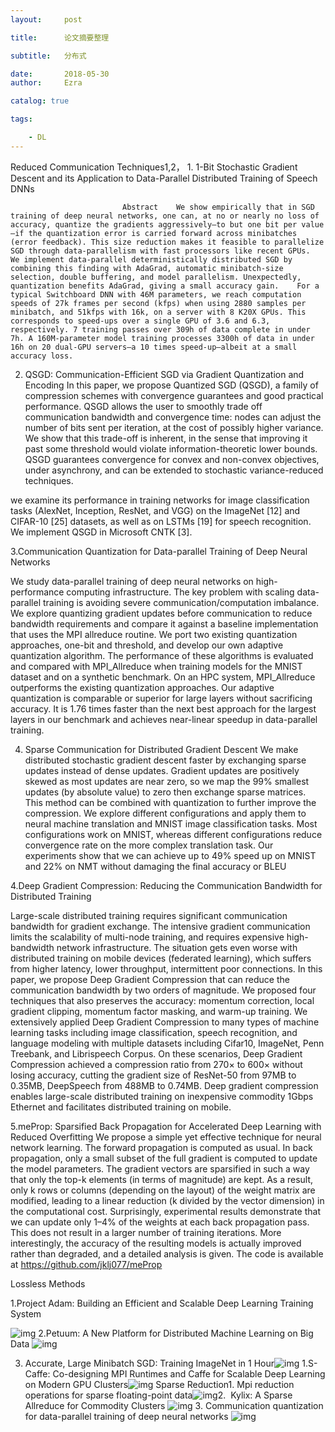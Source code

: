 ```yaml
---
layout:     post

title:      论文摘要整理

subtitle:   分布式

date:       2018-05-30
author:     Ezra

catalog: true

tags:

    - DL
---
```


Reduced Communication Techniques1,2，
	1. 1-Bit Stochastic Gradient Descent and its Application to Data-Parallel Distributed Training of Speech DNNs

                             Abstract    We show empirically that in SGD training of deep neural networks, one can, at no or nearly no loss of accuracy, quantize the gradients aggressively—to but one bit per value—if the quantization error is carried forward across minibatches (error feedback). This size reduction makes it feasible to parallelize SGD through data-parallelism with fast processors like recent GPUs.    We implement data-parallel deterministically distributed SGD by combining this finding with AdaGrad, automatic minibatch-size selection, double buffering, and model parallelism. Unexpectedly, quantization benefits AdaGrad, giving a small accuracy gain.    For a typical Switchboard DNN with 46M parameters, we reach computation speeds of 27k frames per second (kfps) when using 2880 samples per minibatch, and 51kfps with 16k, on a server with 8 K20X GPUs. This corresponds to speed-ups over a single GPU of 3.6 and 6.3, respectively. 7 training passes over 309h of data complete in under 7h. A 160M-parameter model training processes 3300h of data in under 16h on 20 dual-GPU servers—a 10 times speed-up—albeit at a small accuracy loss.


2. QSGD: Communication-Efficient SGD via Gradient Quantization and Encoding
    In this paper, we propose Quantized SGD (QSGD), a family of compression
    schemes with convergence guarantees and good practical performance. QSGD
    allows the user to smoothly trade off communication bandwidth and convergence
    time: nodes can adjust the number of bits sent per iteration, at the cost of possibly
    higher variance. We show that this trade-off is inherent, in the sense that improving
    it past some threshold would violate information-theoretic lower bounds. QSGD
    guarantees convergence for convex and non-convex objectives, under asynchrony,
    and can be extended to stochastic variance-reduced techniques.

we examine its performance in training networks for image classification tasks (AlexNet,
Inception, ResNet, and VGG) on the ImageNet [12] and CIFAR-10 [25] datasets, as well as on
LSTMs [19] for speech recognition. We implement QSGD in Microsoft CNTK [3].


3.Communication Quantization for Data-parallel Training of Deep Neural Networks

We study data-parallel training of deep neural networks on high-performance computing infrastructure. The key problem with scaling data-parallel training is avoiding severe communication/computation imbalance. We explore
quantizing gradient updates before communication to reduce
bandwidth requirements and compare it against a baseline
implementation that uses the MPI allreduce routine. We port
two existing quantization approaches, one-bit and threshold,
and develop our own adaptive quantization algorithm. The
performance of these algorithms is evaluated and compared
with MPI_Allreduce when training models for the MNIST
dataset and on a synthetic benchmark. On an HPC system,
MPI_Allreduce outperforms the existing quantization approaches. Our adaptive quantization is comparable or superior
for large layers without sacrificing accuracy. It is 1.76 times
faster than the next best approach for the largest layers in our
benchmark and achieves near-linear speedup in data-parallel
training.

4. Sparse Communication for Distributed Gradient Descent
    We make distributed stochastic gradient
    descent faster by exchanging sparse updates instead of dense updates. Gradient updates are positively skewed as most
    updates are near zero, so we map the
    99% smallest updates (by absolute value)
    to zero then exchange sparse matrices.
    This method can be combined with quantization to further improve the compression. We explore different configurations and apply them to neural machine
    translation and MNIST image classification tasks. Most configurations work on
    MNIST, whereas different configurations
    reduce convergence rate on the more complex translation task. Our experiments
    show that we can achieve up to 49% speed
    up on MNIST and 22% on NMT without
    damaging the final accuracy or BLEU

4.Deep Gradient Compression: Reducing the Communication Bandwidth for Distributed Training

Large-scale distributed training requires significant communication bandwidth for
gradient exchange. The intensive gradient communication limits the scalability of
multi-node training, and requires expensive high-bandwidth network infrastructure.
The situation gets even worse with distributed training on mobile devices (federated
learning), which suffers from higher latency, lower throughput, intermittent poor
connections. In this paper, we propose Deep Gradient Compression that can reduce
the communication bandwidth by two orders of magnitude. We proposed four
techniques that also preserves the accuracy: momentum correction, local gradient
clipping, momentum factor masking, and warm-up training. We extensively applied
Deep Gradient Compression to many types of machine learning tasks including
image classification, speech recognition, and language modeling with multiple
datasets including Cifar10, ImageNet, Penn Treebank, and Librispeech Corpus. On
these scenarios, Deep Gradient Compression achieved a compression ratio from
270× to 600× without losing accuracy, cutting the gradient size of ResNet-50
from 97MB to 0.35MB, DeepSpeech from 488MB to 0.74MB. Deep gradient
compression enables large-scale distributed training on inexpensive commodity
1Gbps Ethernet and facilitates distributed training on mobile.

5.meProp: Sparsified Back Propagation for Accelerated Deep Learning with Reduced Overfitting
We propose a simple yet effective technique
for neural network learning. The forward
propagation is computed as usual. In back propagation, only a small subset of the full gradient
is computed to update the model parameters.
The gradient vectors are sparsified in such a
way that only the top-k elements (in terms of
magnitude) are kept. As a result, only k rows or
columns (depending on the layout) of the weight
matrix are modified, leading to a linear reduction
(k divided by the vector dimension) in the
computational cost. Surprisingly, experimental
results demonstrate that we can update only
1–4% of the weights at each back propagation
pass. This does not result in a larger number
of training iterations. More interestingly, the
accuracy of the resulting models is actually
improved rather than degraded, and a detailed analysis is given. The code is available at
https://github.com/jklj077/meProp



Lossless Methods

1.Project Adam: Building an Efficient and Scalable Deep Learning Training System

![img](https://github.com/ezraxe/ezraxe.github.io/raw/master/img/Image(25).png)  2.Petuum: A New Platform for Distributed Machine Learning on Big Data ![img](file:///C:/Users/Ezra/AppData/Local/Temp/enhtmlclip/Image(26).png) 

3. Accurate, Large Minibatch SGD: Training ImageNet in 1 Hour![img](https://github.com/ezraxe/ezraxe.github.io/raw/master/img/Image(27).png) 1.S-Caffe: Co-designing MPI Runtimes and Caffe for Scalable Deep Learning on Modern GPU Clusters![img](https://github.com/ezraxe/ezraxe.github.io/raw/master/img/Image(28).png) Sparse Reduction1. Mpi reduction operations for sparse floating-point data![img](https://github.com/ezraxe/ezraxe.github.io/raw/master/img/Image(29).png)2.  Kylix: A Sparse Allreduce for Commodity Clusters ![img](https://github.com/ezraxe/ezraxe.github.io/raw/master/img/Image(30).png) 3. Communication quantization for data-parallel training of deep neural networks ![img](https://github.com/ezraxe/ezraxe.github.io/raw/master/img/Image(31).png)           